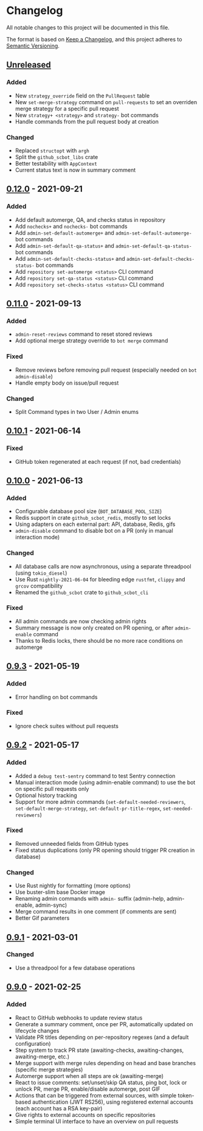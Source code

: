 # Changelog

All notable changes to this project will be documented in this file.

The format is based on [Keep a Changelog](https://keepachangelog.com/en/1.0.0/),
and this project adheres to [Semantic Versioning](https://semver.org/spec/v2.0.0.html).

## [Unreleased]

### Added

- New `strategy_override` field on the `PullRequest` table
- New `set-merge-strategy` command on `pull-requests` to set an overriden merge strategy for a specific pull request
- New `strategy+ <strategy>` and `strategy-` bot commands
- Handle commands from the pull request body at creation

### Changed

- Replaced `structopt` with `argh`
- Split the `github_scbot_libs` crate
- Better testability with `AppContext`
- Current status text is now in summary comment

## [0.12.0] - 2021-09-21

### Added

- Add default automerge, QA, and checks status in repository
- Add `nochecks+` and `nochecks-` bot commands
- Add `admin-set-default-automerge+` and `admin-set-default-automerge-` bot commands
- Add `admin-set-default-qa-status+` and `admin-set-default-qa-status-` bot commands
- Add `admin-set-default-checks-status+` and `admin-set-default-checks-status-` bot commands
- Add `repository set-automerge <status>` CLI command
- Add `repository set-qa-status <status>` CLI command
- Add `repository set-checks-status <status>` CLI command

## [0.11.0] - 2021-09-13

### Added

- `admin-reset-reviews` command to reset stored reviews
- Add optional merge strategy override to `bot merge` command

### Fixed

- Remove reviews before removing pull request (especially needed on `bot admin-disable`)
- Handle empty body on issue/pull request

### Changed

- Split Command types in two User / Admin enums

## [0.10.1] - 2021-06-14

### Fixed

- GitHub token regenerated at each request (if not, bad credentials)

## [0.10.0] - 2021-06-13

### Added

- Configurable database pool size (`BOT_DATABASE_POOL_SIZE`)
- Redis support in crate `github_scbot_redis`, mostly to set locks
- Using adapters on each external part: API, database, Redis, gifs
- `admin-disable` command to disable bot on a PR (only in manual interaction mode)

### Changed

- All database calls are now asynchronous, using a separate threadpool (using `tokio_diesel`)
- Use Rust `nightly-2021-06-04` for bleeding edge `rustfmt`, `clippy` and `grcov` compatibility
- Renamed the `github_scbot` crate to `github_scbot_cli`

### Fixed

- All admin commands are now checking admin rights
- Summary message is now only created on PR opening, or after `admin-enable` command
- Thanks to Redis locks, there should be no more race conditions on automerge

## [0.9.3] - 2021-05-19

### Added

- Error handling on bot commands

### Fixed

- Ignore check suites without pull requests

## [0.9.2] - 2021-05-17

### Added

- Added a `debug test-sentry` command to test Sentry connection
- Manual interaction mode (using admin-enable command) to use the bot on specific pull requests only
- Optional history tracking
- Support for more admin commands (`set-default-needed-reviewers`, `set-default-merge-strategy`, `set-default-pr-title-regex`, `set-needed-reviewers`)

### Fixed

- Removed unneeded fields from GitHub types
- Fixed status duplications (only PR opening should trigger PR creation in database)

### Changed

- Use Rust nightly for formatting (more options)
- Use buster-slim base Docker image
- Renaming admin commands with `admin-` suffix (admin-help, admin-enable, admin-sync)
- Merge command results in one comment (if comments are sent)
- Better Gif parameters

## [0.9.1] - 2021-03-01

### Changed

- Use a threadpool for a few database operations

## [0.9.0] - 2021-02-25

### Added

- React to GitHub webhooks to update review status
- Generate a summary comment, once per PR, automatically updated on lifecycle changes
- Validate PR titles depending on per-repository regexes (and a default configuration)
- Step system to track PR state (awaiting-checks, awaiting-changes, awaiting-merge, etc.)
- Merge support with merge rules depending on head and base branches (specific merge strategies)
- Automerge support when all steps are ok (awaiting-merge)
- React to issue comments: set/unset/skip QA status, ping bot, lock or unlock PR, merge PR, enable/disable automerge, post GIF
- Actions that can be triggered from external sources, with simple token-based authentication (JWT RS256), using registered external accounts (each account has a RSA key-pair)
- Give rights to external accounts on specific repositories
- Simple terminal UI interface to have an overview on pull requests

[Unreleased]: https://github.com/sharingcloud/github-scbot/compare/v0.11.0...HEAD
[0.12.0]: https://github.com/sharingcloud/github-scbot/compare/v0.11.0...v0.12.0
[0.11.0]: https://github.com/sharingcloud/github-scbot/compare/v0.10.1...v0.11.0
[0.10.1]: https://github.com/sharingcloud/github-scbot/compare/v0.10.0...v0.10.1
[0.10.0]: https://github.com/sharingcloud/github-scbot/compare/v0.9.3...v0.10.0
[0.9.3]: https://github.com/sharingcloud/github-scbot/compare/v0.9.2...v0.9.3
[0.9.2]: https://github.com/sharingcloud/github-scbot/compare/v0.9.1...v0.9.2
[0.9.1]: https://github.com/sharingcloud/github-scbot/compare/v0.9.0...v0.9.1
[0.9.0]: https://github.com/sharingcloud/github-scbot/compare/6d8ff170f7f36cc91a37e3af3766f62a3caefbe2...v0.9.0
